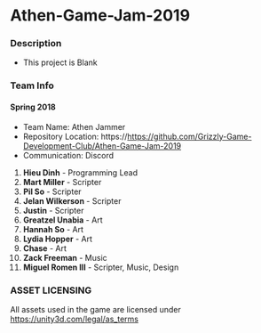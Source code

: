 # Athen-Game-Jam-2019

### Description
* This project is Blank

### Team Info
#### Spring 2018
* Team Name: Athen Jammer
* Repository Location: https://https://github.com/Grizzly-Game-Development-Club/Athen-Game-Jam-2019
* Communication: Discord
1. **Hieu Dinh** - Programming Lead
2. **Mart Miller** - Scripter
3. **Pil So** - Scripter
4. **Jelan Wilkerson** - Scripter
5. **Justin** - Scripter
6. **Greatzel Unabia** - Art
7. **Hannah So** - Art
8. **Lydia Hopper** - Art
9. **Chase** - Art
10. **Zack Freeman** - Music
11. **Miguel Romen III** - Scripter, Music, Design

### ASSET LICENSING 
All assets used in the game are licensed under https://unity3d.com/legal/as_terms 
